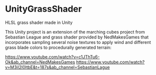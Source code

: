 # UnityGrassShader
HLSL grass shader made in Unity


This Unity project is an extension of the marching cubes project from Sebastian League and grass shader provided by NedMakesGames that incorporates sampling several noise textures to apply wind and different grass blade colors to procedurally generated terrain:

https://www.youtube.com/watch?v=c1JThTu6-Ok&ab_channel=NedMakesGames
https://www.youtube.com/watch?v=M3iI2l0ltbE&t=187s&ab_channel=SebastianLague
